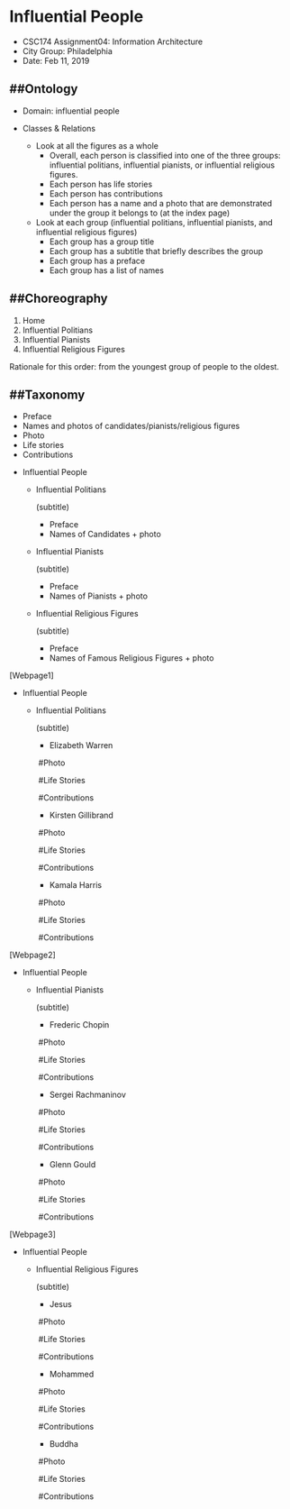 # Influential People

- CSC174 Assignment04: Information Architecture
- City Group: Philadelphia 
- Date: Feb 11, 2019

## ##Ontology

- Domain: influential people

- Classes  & Relations 
  - Look at all the figures as a whole
    - Overall, each person is classified into one of the three groups: influential politians, influential pianists, or influential religious figures.
    - Each person has life stories
    - Each person has contributions
    - Each person has a name and a photo that are demonstrated under the group it belongs to (at the index page)
  - Look at each group (influential politians, influential pianists, and influential religious figures)
    - Each group has a group title
    - Each group has a subtitle that briefly describes the group
    - Each group has a preface
    - Each group has a list of names

## ##Choreography

<!--navigation-->

1. Home
2. Influential Politians
3. Influential Pianists
4. Influential Religious Figures

Rationale for this order: from the youngest group of people to the oldest.

## ##Taxonomy
<!-- Example of Titles-->
- Preface
- Names and photos of candidates/pianists/religious figures
- Photo
- Life stories
- Contributions

<!--More detailed version for each page:-->
<!--Structure of the index page:-->

- Influential People

  - Influential Politians

    (subtitle)

    - Preface
    - Names of Candidates + photo 

  - Influential Pianists

    (subtitle)

    - Preface
    - Names of Pianists + photo

  - Influential Religious Figures

    (subtitle)

    - Preface
    - Names of Famous Religious Figures + photo

<!--Structure of each webpages:--> 

[Webpage1]

- Influential People

  - Influential Politians

    (subtitle)

    - Elizabeth Warren
    
    ​       #Photo
    
    ​       #Life Stories

    ​       #Contributions

    - Kirsten Gillibrand
   
    ​       #Photo
    
    ​       #Life Stories

    ​       #Contributions

    - Kamala Harris
    
    ​       #Photo
    
    ​       #Life Stories

    ​       #Contributions

[Webpage2]

- Influential People

  - Influential Pianists

    (subtitle)

    - Frederic Chopin
    
    ​       #Photo

    ​       #Life Stories

    ​       #Contributions

    - Sergei Rachmaninov
    
    ​       #Photo
    
    ​       #Life Stories

    ​       #Contributions

    - Glenn Gould
    
    ​       #Photo
    
    ​       #Life Stories

    ​       #Contributions

[Webpage3]

- Influential People

  - Influential Religious Figures

    (subtitle)

    - Jesus
    
    ​       #Photo
    
    ​       #Life Stories

    ​       #Contributions

    - Mohammed
    
    ​       #Photo
    
    ​       #Life Stories

    ​       #Contributions

    - Buddha
   
    ​       #Photo
    
    ​       #Life Stories

    ​       #Contributions

